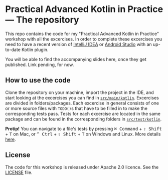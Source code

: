 # Practical Advanced Kotlin in Practice — The repository
This repo contains the code for my "Practical Advanced Kotlin in Practice" workshop with all the excercises.
In order to complete these excercises you need to have a recent version of [IntelliJ IDEA](https://www.jetbrains.com/idea/) 
or [Android Studio](https://developer.android.com/studio/) with an up-to-date Kotlin plugin.

You will be able to find the accompanying slides here, once they get published. Link pending, for now.

## How to use the code
Clone the repository on your machine, import the project in the IDE, and start looking at the excercises you can find in
[`src/main/kotlin`](src/main/kotlin/). Excercises are divided in folders/packages. Each excercise in general consists of
one or more source files with `TODO()`s that have to be filled in to make the corresponding tests pass. Tests for each
excercise are located in the same package and can be found in the corresponding folders in
[`src/test/kotlin`](src/test/kotlin).

**Protip!** You can navigate to a file's tests by pressing <kbd>⌘ Command</kbd> + <kbd>⇧ Shift</kbd> + <kbd>T</kbd> on Mac,
or <kbd>^ Ctrl</kbd> + <kbd>⇧ Shift</kbd> + <kbd>T</kbd> on Windows and Linux. More details
[here](https://www.jetbrains.com/help/idea/navigating-between-test-and-test-subject.html).

## License
The code for this workshop is released under Apache 2.0 licence. See the [LICENSE](LICENSE) file.
